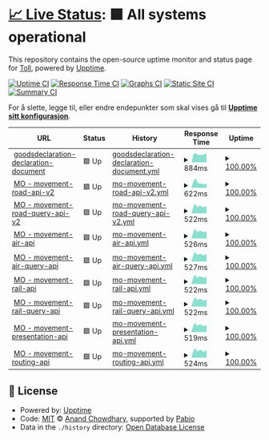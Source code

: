 # [📈 Live Status](https://toll.github.io/status-page): <!--live status--> **🟩 All systems operational**

This repository contains the open-source uptime monitor and status page for [Toll](https://www.toll.no), powered by [Upptime](https://github.com/upptime/upptime).

[![Uptime CI](https://github.com/toll/status-page/workflows/Uptime%20CI/badge.svg)](https://github.com/toll/status-page/actions?query=workflow%3A%22Uptime+CI%22)
[![Response Time CI](https://github.com/toll/status-page/workflows/Response%20Time%20CI/badge.svg)](https://github.com/toll/status-page/actions?query=workflow%3A%22Response+Time+CI%22)
[![Graphs CI](https://github.com/toll/status-page/workflows/Graphs%20CI/badge.svg)](https://github.com/toll/status-page/actions?query=workflow%3A%22Graphs+CI%22)
[![Static Site CI](https://github.com/toll/status-page/workflows/Static%20Site%20CI/badge.svg)](https://github.com/toll/status-page/actions?query=workflow%3A%22Static+Site+CI%22)
[![Summary CI](https://github.com/toll/status-page/workflows/Summary%20CI/badge.svg)](https://github.com/toll/status-page/actions?query=workflow%3A%22Summary+CI%22)

For å slette, legge til, eller endre endepunkter som skal vises gå til [**Upptime sitt konfigurasjon**](https://github.com/toll/status-page/blob/master/.upptimerc.yml).

<!--start: status pages-->
<!-- This summary is generated by Upptime (https://github.com/upptime/upptime) -->
<!-- Do not edit this manually, your changes will be overwritten -->
<!-- prettier-ignore -->
| URL | Status | History | Response Time | Uptime |
| --- | ------ | ------- | ------------- | ------ |
| <img alt="" src="https://icons.duckduckgo.com/ip3/api.toll.no.ico" height="13"> [goodsdeclaration-declaration-document](https://api.toll.no/api/goodsdeclaration/document/v2/swagger-ui/index.html#/document-controller/create) | 🟩 Up | [goodsdeclaration-declaration-document.yml](https://github.com/toll/status-page/commits/HEAD/history/goodsdeclaration-declaration-document.yml) | <details><summary><img alt="Response time graph" src="./graphs/goodsdeclaration-declaration-document/response-time-week.png" height="20"> 884ms</summary><br><a href="https://toll.github.io/status-page/history/goodsdeclaration-declaration-document"><img alt="Response time 884" src="https://img.shields.io/endpoint?url=https%3A%2F%2Fraw.githubusercontent.com%2Ftoll%2Fstatus-page%2FHEAD%2Fapi%2Fgoodsdeclaration-declaration-document%2Fresponse-time.json"></a><br><a href="https://toll.github.io/status-page/history/goodsdeclaration-declaration-document"><img alt="24-hour response time 1248" src="https://img.shields.io/endpoint?url=https%3A%2F%2Fraw.githubusercontent.com%2Ftoll%2Fstatus-page%2FHEAD%2Fapi%2Fgoodsdeclaration-declaration-document%2Fresponse-time-day.json"></a><br><a href="https://toll.github.io/status-page/history/goodsdeclaration-declaration-document"><img alt="7-day response time 884" src="https://img.shields.io/endpoint?url=https%3A%2F%2Fraw.githubusercontent.com%2Ftoll%2Fstatus-page%2FHEAD%2Fapi%2Fgoodsdeclaration-declaration-document%2Fresponse-time-week.json"></a><br><a href="https://toll.github.io/status-page/history/goodsdeclaration-declaration-document"><img alt="30-day response time 884" src="https://img.shields.io/endpoint?url=https%3A%2F%2Fraw.githubusercontent.com%2Ftoll%2Fstatus-page%2FHEAD%2Fapi%2Fgoodsdeclaration-declaration-document%2Fresponse-time-month.json"></a><br><a href="https://toll.github.io/status-page/history/goodsdeclaration-declaration-document"><img alt="1-year response time 884" src="https://img.shields.io/endpoint?url=https%3A%2F%2Fraw.githubusercontent.com%2Ftoll%2Fstatus-page%2FHEAD%2Fapi%2Fgoodsdeclaration-declaration-document%2Fresponse-time-year.json"></a></details> | <details><summary><a href="https://toll.github.io/status-page/history/goodsdeclaration-declaration-document">100.00%</a></summary><a href="https://toll.github.io/status-page/history/goodsdeclaration-declaration-document"><img alt="All-time uptime 100.00%" src="https://img.shields.io/endpoint?url=https%3A%2F%2Fraw.githubusercontent.com%2Ftoll%2Fstatus-page%2FHEAD%2Fapi%2Fgoodsdeclaration-declaration-document%2Fuptime.json"></a><br><a href="https://toll.github.io/status-page/history/goodsdeclaration-declaration-document"><img alt="24-hour uptime 100.00%" src="https://img.shields.io/endpoint?url=https%3A%2F%2Fraw.githubusercontent.com%2Ftoll%2Fstatus-page%2FHEAD%2Fapi%2Fgoodsdeclaration-declaration-document%2Fuptime-day.json"></a><br><a href="https://toll.github.io/status-page/history/goodsdeclaration-declaration-document"><img alt="7-day uptime 100.00%" src="https://img.shields.io/endpoint?url=https%3A%2F%2Fraw.githubusercontent.com%2Ftoll%2Fstatus-page%2FHEAD%2Fapi%2Fgoodsdeclaration-declaration-document%2Fuptime-week.json"></a><br><a href="https://toll.github.io/status-page/history/goodsdeclaration-declaration-document"><img alt="30-day uptime 100.00%" src="https://img.shields.io/endpoint?url=https%3A%2F%2Fraw.githubusercontent.com%2Ftoll%2Fstatus-page%2FHEAD%2Fapi%2Fgoodsdeclaration-declaration-document%2Fuptime-month.json"></a><br><a href="https://toll.github.io/status-page/history/goodsdeclaration-declaration-document"><img alt="1-year uptime 100.00%" src="https://img.shields.io/endpoint?url=https%3A%2F%2Fraw.githubusercontent.com%2Ftoll%2Fstatus-page%2FHEAD%2Fapi%2Fgoodsdeclaration-declaration-document%2Fuptime-year.json"></a></details>
| <img alt="" src="https://icons.duckduckgo.com/ip3/api.toll.no.ico" height="13"> [MO - movement-road-api-v2](https://api.toll.no/api/movement/road/v2/swagger-ui/index.html) | 🟩 Up | [mo-movement-road-api-v2.yml](https://github.com/toll/status-page/commits/HEAD/history/mo-movement-road-api-v2.yml) | <details><summary><img alt="Response time graph" src="./graphs/mo-movement-road-api-v2/response-time-week.png" height="20"> 622ms</summary><br><a href="https://toll.github.io/status-page/history/mo-movement-road-api-v2"><img alt="Response time 798" src="https://img.shields.io/endpoint?url=https%3A%2F%2Fraw.githubusercontent.com%2Ftoll%2Fstatus-page%2FHEAD%2Fapi%2Fmo-movement-road-api-v2%2Fresponse-time.json"></a><br><a href="https://toll.github.io/status-page/history/mo-movement-road-api-v2"><img alt="24-hour response time 718" src="https://img.shields.io/endpoint?url=https%3A%2F%2Fraw.githubusercontent.com%2Ftoll%2Fstatus-page%2FHEAD%2Fapi%2Fmo-movement-road-api-v2%2Fresponse-time-day.json"></a><br><a href="https://toll.github.io/status-page/history/mo-movement-road-api-v2"><img alt="7-day response time 622" src="https://img.shields.io/endpoint?url=https%3A%2F%2Fraw.githubusercontent.com%2Ftoll%2Fstatus-page%2FHEAD%2Fapi%2Fmo-movement-road-api-v2%2Fresponse-time-week.json"></a><br><a href="https://toll.github.io/status-page/history/mo-movement-road-api-v2"><img alt="30-day response time 798" src="https://img.shields.io/endpoint?url=https%3A%2F%2Fraw.githubusercontent.com%2Ftoll%2Fstatus-page%2FHEAD%2Fapi%2Fmo-movement-road-api-v2%2Fresponse-time-month.json"></a><br><a href="https://toll.github.io/status-page/history/mo-movement-road-api-v2"><img alt="1-year response time 798" src="https://img.shields.io/endpoint?url=https%3A%2F%2Fraw.githubusercontent.com%2Ftoll%2Fstatus-page%2FHEAD%2Fapi%2Fmo-movement-road-api-v2%2Fresponse-time-year.json"></a></details> | <details><summary><a href="https://toll.github.io/status-page/history/mo-movement-road-api-v2">100.00%</a></summary><a href="https://toll.github.io/status-page/history/mo-movement-road-api-v2"><img alt="All-time uptime 100.00%" src="https://img.shields.io/endpoint?url=https%3A%2F%2Fraw.githubusercontent.com%2Ftoll%2Fstatus-page%2FHEAD%2Fapi%2Fmo-movement-road-api-v2%2Fuptime.json"></a><br><a href="https://toll.github.io/status-page/history/mo-movement-road-api-v2"><img alt="24-hour uptime 100.00%" src="https://img.shields.io/endpoint?url=https%3A%2F%2Fraw.githubusercontent.com%2Ftoll%2Fstatus-page%2FHEAD%2Fapi%2Fmo-movement-road-api-v2%2Fuptime-day.json"></a><br><a href="https://toll.github.io/status-page/history/mo-movement-road-api-v2"><img alt="7-day uptime 100.00%" src="https://img.shields.io/endpoint?url=https%3A%2F%2Fraw.githubusercontent.com%2Ftoll%2Fstatus-page%2FHEAD%2Fapi%2Fmo-movement-road-api-v2%2Fuptime-week.json"></a><br><a href="https://toll.github.io/status-page/history/mo-movement-road-api-v2"><img alt="30-day uptime 100.00%" src="https://img.shields.io/endpoint?url=https%3A%2F%2Fraw.githubusercontent.com%2Ftoll%2Fstatus-page%2FHEAD%2Fapi%2Fmo-movement-road-api-v2%2Fuptime-month.json"></a><br><a href="https://toll.github.io/status-page/history/mo-movement-road-api-v2"><img alt="1-year uptime 100.00%" src="https://img.shields.io/endpoint?url=https%3A%2F%2Fraw.githubusercontent.com%2Ftoll%2Fstatus-page%2FHEAD%2Fapi%2Fmo-movement-road-api-v2%2Fuptime-year.json"></a></details>
| <img alt="" src="https://icons.duckduckgo.com/ip3/api.toll.no.ico" height="13"> [MO - movement-road-query-api-v2](https://api.toll.no/api/movement/road/status/v2/swagger-ui/index.html) | 🟩 Up | [mo-movement-road-query-api-v2.yml](https://github.com/toll/status-page/commits/HEAD/history/mo-movement-road-query-api-v2.yml) | <details><summary><img alt="Response time graph" src="./graphs/mo-movement-road-query-api-v2/response-time-week.png" height="20"> 522ms</summary><br><a href="https://toll.github.io/status-page/history/mo-movement-road-query-api-v2"><img alt="Response time 534" src="https://img.shields.io/endpoint?url=https%3A%2F%2Fraw.githubusercontent.com%2Ftoll%2Fstatus-page%2FHEAD%2Fapi%2Fmo-movement-road-query-api-v2%2Fresponse-time.json"></a><br><a href="https://toll.github.io/status-page/history/mo-movement-road-query-api-v2"><img alt="24-hour response time 718" src="https://img.shields.io/endpoint?url=https%3A%2F%2Fraw.githubusercontent.com%2Ftoll%2Fstatus-page%2FHEAD%2Fapi%2Fmo-movement-road-query-api-v2%2Fresponse-time-day.json"></a><br><a href="https://toll.github.io/status-page/history/mo-movement-road-query-api-v2"><img alt="7-day response time 522" src="https://img.shields.io/endpoint?url=https%3A%2F%2Fraw.githubusercontent.com%2Ftoll%2Fstatus-page%2FHEAD%2Fapi%2Fmo-movement-road-query-api-v2%2Fresponse-time-week.json"></a><br><a href="https://toll.github.io/status-page/history/mo-movement-road-query-api-v2"><img alt="30-day response time 534" src="https://img.shields.io/endpoint?url=https%3A%2F%2Fraw.githubusercontent.com%2Ftoll%2Fstatus-page%2FHEAD%2Fapi%2Fmo-movement-road-query-api-v2%2Fresponse-time-month.json"></a><br><a href="https://toll.github.io/status-page/history/mo-movement-road-query-api-v2"><img alt="1-year response time 534" src="https://img.shields.io/endpoint?url=https%3A%2F%2Fraw.githubusercontent.com%2Ftoll%2Fstatus-page%2FHEAD%2Fapi%2Fmo-movement-road-query-api-v2%2Fresponse-time-year.json"></a></details> | <details><summary><a href="https://toll.github.io/status-page/history/mo-movement-road-query-api-v2">100.00%</a></summary><a href="https://toll.github.io/status-page/history/mo-movement-road-query-api-v2"><img alt="All-time uptime 100.00%" src="https://img.shields.io/endpoint?url=https%3A%2F%2Fraw.githubusercontent.com%2Ftoll%2Fstatus-page%2FHEAD%2Fapi%2Fmo-movement-road-query-api-v2%2Fuptime.json"></a><br><a href="https://toll.github.io/status-page/history/mo-movement-road-query-api-v2"><img alt="24-hour uptime 100.00%" src="https://img.shields.io/endpoint?url=https%3A%2F%2Fraw.githubusercontent.com%2Ftoll%2Fstatus-page%2FHEAD%2Fapi%2Fmo-movement-road-query-api-v2%2Fuptime-day.json"></a><br><a href="https://toll.github.io/status-page/history/mo-movement-road-query-api-v2"><img alt="7-day uptime 100.00%" src="https://img.shields.io/endpoint?url=https%3A%2F%2Fraw.githubusercontent.com%2Ftoll%2Fstatus-page%2FHEAD%2Fapi%2Fmo-movement-road-query-api-v2%2Fuptime-week.json"></a><br><a href="https://toll.github.io/status-page/history/mo-movement-road-query-api-v2"><img alt="30-day uptime 100.00%" src="https://img.shields.io/endpoint?url=https%3A%2F%2Fraw.githubusercontent.com%2Ftoll%2Fstatus-page%2FHEAD%2Fapi%2Fmo-movement-road-query-api-v2%2Fuptime-month.json"></a><br><a href="https://toll.github.io/status-page/history/mo-movement-road-query-api-v2"><img alt="1-year uptime 100.00%" src="https://img.shields.io/endpoint?url=https%3A%2F%2Fraw.githubusercontent.com%2Ftoll%2Fstatus-page%2FHEAD%2Fapi%2Fmo-movement-road-query-api-v2%2Fuptime-year.json"></a></details>
| <img alt="" src="https://icons.duckduckgo.com/ip3/api.toll.no.ico" height="13"> [MO - movement-air-api](https://api.toll.no/api/movement/air/v1/swagger-ui/index.html) | 🟩 Up | [mo-movement-air-api.yml](https://github.com/toll/status-page/commits/HEAD/history/mo-movement-air-api.yml) | <details><summary><img alt="Response time graph" src="./graphs/mo-movement-air-api/response-time-week.png" height="20"> 526ms</summary><br><a href="https://toll.github.io/status-page/history/mo-movement-air-api"><img alt="Response time 536" src="https://img.shields.io/endpoint?url=https%3A%2F%2Fraw.githubusercontent.com%2Ftoll%2Fstatus-page%2FHEAD%2Fapi%2Fmo-movement-air-api%2Fresponse-time.json"></a><br><a href="https://toll.github.io/status-page/history/mo-movement-air-api"><img alt="24-hour response time 717" src="https://img.shields.io/endpoint?url=https%3A%2F%2Fraw.githubusercontent.com%2Ftoll%2Fstatus-page%2FHEAD%2Fapi%2Fmo-movement-air-api%2Fresponse-time-day.json"></a><br><a href="https://toll.github.io/status-page/history/mo-movement-air-api"><img alt="7-day response time 526" src="https://img.shields.io/endpoint?url=https%3A%2F%2Fraw.githubusercontent.com%2Ftoll%2Fstatus-page%2FHEAD%2Fapi%2Fmo-movement-air-api%2Fresponse-time-week.json"></a><br><a href="https://toll.github.io/status-page/history/mo-movement-air-api"><img alt="30-day response time 536" src="https://img.shields.io/endpoint?url=https%3A%2F%2Fraw.githubusercontent.com%2Ftoll%2Fstatus-page%2FHEAD%2Fapi%2Fmo-movement-air-api%2Fresponse-time-month.json"></a><br><a href="https://toll.github.io/status-page/history/mo-movement-air-api"><img alt="1-year response time 536" src="https://img.shields.io/endpoint?url=https%3A%2F%2Fraw.githubusercontent.com%2Ftoll%2Fstatus-page%2FHEAD%2Fapi%2Fmo-movement-air-api%2Fresponse-time-year.json"></a></details> | <details><summary><a href="https://toll.github.io/status-page/history/mo-movement-air-api">100.00%</a></summary><a href="https://toll.github.io/status-page/history/mo-movement-air-api"><img alt="All-time uptime 100.00%" src="https://img.shields.io/endpoint?url=https%3A%2F%2Fraw.githubusercontent.com%2Ftoll%2Fstatus-page%2FHEAD%2Fapi%2Fmo-movement-air-api%2Fuptime.json"></a><br><a href="https://toll.github.io/status-page/history/mo-movement-air-api"><img alt="24-hour uptime 100.00%" src="https://img.shields.io/endpoint?url=https%3A%2F%2Fraw.githubusercontent.com%2Ftoll%2Fstatus-page%2FHEAD%2Fapi%2Fmo-movement-air-api%2Fuptime-day.json"></a><br><a href="https://toll.github.io/status-page/history/mo-movement-air-api"><img alt="7-day uptime 100.00%" src="https://img.shields.io/endpoint?url=https%3A%2F%2Fraw.githubusercontent.com%2Ftoll%2Fstatus-page%2FHEAD%2Fapi%2Fmo-movement-air-api%2Fuptime-week.json"></a><br><a href="https://toll.github.io/status-page/history/mo-movement-air-api"><img alt="30-day uptime 100.00%" src="https://img.shields.io/endpoint?url=https%3A%2F%2Fraw.githubusercontent.com%2Ftoll%2Fstatus-page%2FHEAD%2Fapi%2Fmo-movement-air-api%2Fuptime-month.json"></a><br><a href="https://toll.github.io/status-page/history/mo-movement-air-api"><img alt="1-year uptime 100.00%" src="https://img.shields.io/endpoint?url=https%3A%2F%2Fraw.githubusercontent.com%2Ftoll%2Fstatus-page%2FHEAD%2Fapi%2Fmo-movement-air-api%2Fuptime-year.json"></a></details>
| <img alt="" src="https://icons.duckduckgo.com/ip3/api.toll.no.ico" height="13"> [MO - movement-air-query-api](https://api.toll.no/api/movement/air/status/v1/swagger-ui/index.html) | 🟩 Up | [mo-movement-air-query-api.yml](https://github.com/toll/status-page/commits/HEAD/history/mo-movement-air-query-api.yml) | <details><summary><img alt="Response time graph" src="./graphs/mo-movement-air-query-api/response-time-week.png" height="20"> 527ms</summary><br><a href="https://toll.github.io/status-page/history/mo-movement-air-query-api"><img alt="Response time 537" src="https://img.shields.io/endpoint?url=https%3A%2F%2Fraw.githubusercontent.com%2Ftoll%2Fstatus-page%2FHEAD%2Fapi%2Fmo-movement-air-query-api%2Fresponse-time.json"></a><br><a href="https://toll.github.io/status-page/history/mo-movement-air-query-api"><img alt="24-hour response time 718" src="https://img.shields.io/endpoint?url=https%3A%2F%2Fraw.githubusercontent.com%2Ftoll%2Fstatus-page%2FHEAD%2Fapi%2Fmo-movement-air-query-api%2Fresponse-time-day.json"></a><br><a href="https://toll.github.io/status-page/history/mo-movement-air-query-api"><img alt="7-day response time 527" src="https://img.shields.io/endpoint?url=https%3A%2F%2Fraw.githubusercontent.com%2Ftoll%2Fstatus-page%2FHEAD%2Fapi%2Fmo-movement-air-query-api%2Fresponse-time-week.json"></a><br><a href="https://toll.github.io/status-page/history/mo-movement-air-query-api"><img alt="30-day response time 537" src="https://img.shields.io/endpoint?url=https%3A%2F%2Fraw.githubusercontent.com%2Ftoll%2Fstatus-page%2FHEAD%2Fapi%2Fmo-movement-air-query-api%2Fresponse-time-month.json"></a><br><a href="https://toll.github.io/status-page/history/mo-movement-air-query-api"><img alt="1-year response time 537" src="https://img.shields.io/endpoint?url=https%3A%2F%2Fraw.githubusercontent.com%2Ftoll%2Fstatus-page%2FHEAD%2Fapi%2Fmo-movement-air-query-api%2Fresponse-time-year.json"></a></details> | <details><summary><a href="https://toll.github.io/status-page/history/mo-movement-air-query-api">100.00%</a></summary><a href="https://toll.github.io/status-page/history/mo-movement-air-query-api"><img alt="All-time uptime 100.00%" src="https://img.shields.io/endpoint?url=https%3A%2F%2Fraw.githubusercontent.com%2Ftoll%2Fstatus-page%2FHEAD%2Fapi%2Fmo-movement-air-query-api%2Fuptime.json"></a><br><a href="https://toll.github.io/status-page/history/mo-movement-air-query-api"><img alt="24-hour uptime 100.00%" src="https://img.shields.io/endpoint?url=https%3A%2F%2Fraw.githubusercontent.com%2Ftoll%2Fstatus-page%2FHEAD%2Fapi%2Fmo-movement-air-query-api%2Fuptime-day.json"></a><br><a href="https://toll.github.io/status-page/history/mo-movement-air-query-api"><img alt="7-day uptime 100.00%" src="https://img.shields.io/endpoint?url=https%3A%2F%2Fraw.githubusercontent.com%2Ftoll%2Fstatus-page%2FHEAD%2Fapi%2Fmo-movement-air-query-api%2Fuptime-week.json"></a><br><a href="https://toll.github.io/status-page/history/mo-movement-air-query-api"><img alt="30-day uptime 100.00%" src="https://img.shields.io/endpoint?url=https%3A%2F%2Fraw.githubusercontent.com%2Ftoll%2Fstatus-page%2FHEAD%2Fapi%2Fmo-movement-air-query-api%2Fuptime-month.json"></a><br><a href="https://toll.github.io/status-page/history/mo-movement-air-query-api"><img alt="1-year uptime 100.00%" src="https://img.shields.io/endpoint?url=https%3A%2F%2Fraw.githubusercontent.com%2Ftoll%2Fstatus-page%2FHEAD%2Fapi%2Fmo-movement-air-query-api%2Fuptime-year.json"></a></details>
| <img alt="" src="https://icons.duckduckgo.com/ip3/api.toll.no.ico" height="13"> [MO - movement-rail-api](https://api.toll.no/api/movement/rail/v1/swagger-ui/index.html) | 🟩 Up | [mo-movement-rail-api.yml](https://github.com/toll/status-page/commits/HEAD/history/mo-movement-rail-api.yml) | <details><summary><img alt="Response time graph" src="./graphs/mo-movement-rail-api/response-time-week.png" height="20"> 522ms</summary><br><a href="https://toll.github.io/status-page/history/mo-movement-rail-api"><img alt="Response time 534" src="https://img.shields.io/endpoint?url=https%3A%2F%2Fraw.githubusercontent.com%2Ftoll%2Fstatus-page%2FHEAD%2Fapi%2Fmo-movement-rail-api%2Fresponse-time.json"></a><br><a href="https://toll.github.io/status-page/history/mo-movement-rail-api"><img alt="24-hour response time 717" src="https://img.shields.io/endpoint?url=https%3A%2F%2Fraw.githubusercontent.com%2Ftoll%2Fstatus-page%2FHEAD%2Fapi%2Fmo-movement-rail-api%2Fresponse-time-day.json"></a><br><a href="https://toll.github.io/status-page/history/mo-movement-rail-api"><img alt="7-day response time 522" src="https://img.shields.io/endpoint?url=https%3A%2F%2Fraw.githubusercontent.com%2Ftoll%2Fstatus-page%2FHEAD%2Fapi%2Fmo-movement-rail-api%2Fresponse-time-week.json"></a><br><a href="https://toll.github.io/status-page/history/mo-movement-rail-api"><img alt="30-day response time 534" src="https://img.shields.io/endpoint?url=https%3A%2F%2Fraw.githubusercontent.com%2Ftoll%2Fstatus-page%2FHEAD%2Fapi%2Fmo-movement-rail-api%2Fresponse-time-month.json"></a><br><a href="https://toll.github.io/status-page/history/mo-movement-rail-api"><img alt="1-year response time 534" src="https://img.shields.io/endpoint?url=https%3A%2F%2Fraw.githubusercontent.com%2Ftoll%2Fstatus-page%2FHEAD%2Fapi%2Fmo-movement-rail-api%2Fresponse-time-year.json"></a></details> | <details><summary><a href="https://toll.github.io/status-page/history/mo-movement-rail-api">100.00%</a></summary><a href="https://toll.github.io/status-page/history/mo-movement-rail-api"><img alt="All-time uptime 100.00%" src="https://img.shields.io/endpoint?url=https%3A%2F%2Fraw.githubusercontent.com%2Ftoll%2Fstatus-page%2FHEAD%2Fapi%2Fmo-movement-rail-api%2Fuptime.json"></a><br><a href="https://toll.github.io/status-page/history/mo-movement-rail-api"><img alt="24-hour uptime 100.00%" src="https://img.shields.io/endpoint?url=https%3A%2F%2Fraw.githubusercontent.com%2Ftoll%2Fstatus-page%2FHEAD%2Fapi%2Fmo-movement-rail-api%2Fuptime-day.json"></a><br><a href="https://toll.github.io/status-page/history/mo-movement-rail-api"><img alt="7-day uptime 100.00%" src="https://img.shields.io/endpoint?url=https%3A%2F%2Fraw.githubusercontent.com%2Ftoll%2Fstatus-page%2FHEAD%2Fapi%2Fmo-movement-rail-api%2Fuptime-week.json"></a><br><a href="https://toll.github.io/status-page/history/mo-movement-rail-api"><img alt="30-day uptime 100.00%" src="https://img.shields.io/endpoint?url=https%3A%2F%2Fraw.githubusercontent.com%2Ftoll%2Fstatus-page%2FHEAD%2Fapi%2Fmo-movement-rail-api%2Fuptime-month.json"></a><br><a href="https://toll.github.io/status-page/history/mo-movement-rail-api"><img alt="1-year uptime 100.00%" src="https://img.shields.io/endpoint?url=https%3A%2F%2Fraw.githubusercontent.com%2Ftoll%2Fstatus-page%2FHEAD%2Fapi%2Fmo-movement-rail-api%2Fuptime-year.json"></a></details>
| <img alt="" src="https://icons.duckduckgo.com/ip3/api.toll.no.ico" height="13"> [MO - movement-rail-query-api](https://api.toll.no/api/movement/rail/status/v1/swagger-ui/index.html) | 🟩 Up | [mo-movement-rail-query-api.yml](https://github.com/toll/status-page/commits/HEAD/history/mo-movement-rail-query-api.yml) | <details><summary><img alt="Response time graph" src="./graphs/mo-movement-rail-query-api/response-time-week.png" height="20"> 522ms</summary><br><a href="https://toll.github.io/status-page/history/mo-movement-rail-query-api"><img alt="Response time 534" src="https://img.shields.io/endpoint?url=https%3A%2F%2Fraw.githubusercontent.com%2Ftoll%2Fstatus-page%2FHEAD%2Fapi%2Fmo-movement-rail-query-api%2Fresponse-time.json"></a><br><a href="https://toll.github.io/status-page/history/mo-movement-rail-query-api"><img alt="24-hour response time 713" src="https://img.shields.io/endpoint?url=https%3A%2F%2Fraw.githubusercontent.com%2Ftoll%2Fstatus-page%2FHEAD%2Fapi%2Fmo-movement-rail-query-api%2Fresponse-time-day.json"></a><br><a href="https://toll.github.io/status-page/history/mo-movement-rail-query-api"><img alt="7-day response time 522" src="https://img.shields.io/endpoint?url=https%3A%2F%2Fraw.githubusercontent.com%2Ftoll%2Fstatus-page%2FHEAD%2Fapi%2Fmo-movement-rail-query-api%2Fresponse-time-week.json"></a><br><a href="https://toll.github.io/status-page/history/mo-movement-rail-query-api"><img alt="30-day response time 534" src="https://img.shields.io/endpoint?url=https%3A%2F%2Fraw.githubusercontent.com%2Ftoll%2Fstatus-page%2FHEAD%2Fapi%2Fmo-movement-rail-query-api%2Fresponse-time-month.json"></a><br><a href="https://toll.github.io/status-page/history/mo-movement-rail-query-api"><img alt="1-year response time 534" src="https://img.shields.io/endpoint?url=https%3A%2F%2Fraw.githubusercontent.com%2Ftoll%2Fstatus-page%2FHEAD%2Fapi%2Fmo-movement-rail-query-api%2Fresponse-time-year.json"></a></details> | <details><summary><a href="https://toll.github.io/status-page/history/mo-movement-rail-query-api">100.00%</a></summary><a href="https://toll.github.io/status-page/history/mo-movement-rail-query-api"><img alt="All-time uptime 100.00%" src="https://img.shields.io/endpoint?url=https%3A%2F%2Fraw.githubusercontent.com%2Ftoll%2Fstatus-page%2FHEAD%2Fapi%2Fmo-movement-rail-query-api%2Fuptime.json"></a><br><a href="https://toll.github.io/status-page/history/mo-movement-rail-query-api"><img alt="24-hour uptime 100.00%" src="https://img.shields.io/endpoint?url=https%3A%2F%2Fraw.githubusercontent.com%2Ftoll%2Fstatus-page%2FHEAD%2Fapi%2Fmo-movement-rail-query-api%2Fuptime-day.json"></a><br><a href="https://toll.github.io/status-page/history/mo-movement-rail-query-api"><img alt="7-day uptime 100.00%" src="https://img.shields.io/endpoint?url=https%3A%2F%2Fraw.githubusercontent.com%2Ftoll%2Fstatus-page%2FHEAD%2Fapi%2Fmo-movement-rail-query-api%2Fuptime-week.json"></a><br><a href="https://toll.github.io/status-page/history/mo-movement-rail-query-api"><img alt="30-day uptime 100.00%" src="https://img.shields.io/endpoint?url=https%3A%2F%2Fraw.githubusercontent.com%2Ftoll%2Fstatus-page%2FHEAD%2Fapi%2Fmo-movement-rail-query-api%2Fuptime-month.json"></a><br><a href="https://toll.github.io/status-page/history/mo-movement-rail-query-api"><img alt="1-year uptime 100.00%" src="https://img.shields.io/endpoint?url=https%3A%2F%2Fraw.githubusercontent.com%2Ftoll%2Fstatus-page%2FHEAD%2Fapi%2Fmo-movement-rail-query-api%2Fuptime-year.json"></a></details>
| <img alt="" src="https://icons.duckduckgo.com/ip3/api.toll.no.ico" height="13"> [MO - movement-presentation-api](https://api.toll.no/api/movement/presentation/v1/swagger-ui/index.html) | 🟩 Up | [mo-movement-presentation-api.yml](https://github.com/toll/status-page/commits/HEAD/history/mo-movement-presentation-api.yml) | <details><summary><img alt="Response time graph" src="./graphs/mo-movement-presentation-api/response-time-week.png" height="20"> 519ms</summary><br><a href="https://toll.github.io/status-page/history/mo-movement-presentation-api"><img alt="Response time 536" src="https://img.shields.io/endpoint?url=https%3A%2F%2Fraw.githubusercontent.com%2Ftoll%2Fstatus-page%2FHEAD%2Fapi%2Fmo-movement-presentation-api%2Fresponse-time.json"></a><br><a href="https://toll.github.io/status-page/history/mo-movement-presentation-api"><img alt="24-hour response time 721" src="https://img.shields.io/endpoint?url=https%3A%2F%2Fraw.githubusercontent.com%2Ftoll%2Fstatus-page%2FHEAD%2Fapi%2Fmo-movement-presentation-api%2Fresponse-time-day.json"></a><br><a href="https://toll.github.io/status-page/history/mo-movement-presentation-api"><img alt="7-day response time 519" src="https://img.shields.io/endpoint?url=https%3A%2F%2Fraw.githubusercontent.com%2Ftoll%2Fstatus-page%2FHEAD%2Fapi%2Fmo-movement-presentation-api%2Fresponse-time-week.json"></a><br><a href="https://toll.github.io/status-page/history/mo-movement-presentation-api"><img alt="30-day response time 536" src="https://img.shields.io/endpoint?url=https%3A%2F%2Fraw.githubusercontent.com%2Ftoll%2Fstatus-page%2FHEAD%2Fapi%2Fmo-movement-presentation-api%2Fresponse-time-month.json"></a><br><a href="https://toll.github.io/status-page/history/mo-movement-presentation-api"><img alt="1-year response time 536" src="https://img.shields.io/endpoint?url=https%3A%2F%2Fraw.githubusercontent.com%2Ftoll%2Fstatus-page%2FHEAD%2Fapi%2Fmo-movement-presentation-api%2Fresponse-time-year.json"></a></details> | <details><summary><a href="https://toll.github.io/status-page/history/mo-movement-presentation-api">100.00%</a></summary><a href="https://toll.github.io/status-page/history/mo-movement-presentation-api"><img alt="All-time uptime 100.00%" src="https://img.shields.io/endpoint?url=https%3A%2F%2Fraw.githubusercontent.com%2Ftoll%2Fstatus-page%2FHEAD%2Fapi%2Fmo-movement-presentation-api%2Fuptime.json"></a><br><a href="https://toll.github.io/status-page/history/mo-movement-presentation-api"><img alt="24-hour uptime 100.00%" src="https://img.shields.io/endpoint?url=https%3A%2F%2Fraw.githubusercontent.com%2Ftoll%2Fstatus-page%2FHEAD%2Fapi%2Fmo-movement-presentation-api%2Fuptime-day.json"></a><br><a href="https://toll.github.io/status-page/history/mo-movement-presentation-api"><img alt="7-day uptime 100.00%" src="https://img.shields.io/endpoint?url=https%3A%2F%2Fraw.githubusercontent.com%2Ftoll%2Fstatus-page%2FHEAD%2Fapi%2Fmo-movement-presentation-api%2Fuptime-week.json"></a><br><a href="https://toll.github.io/status-page/history/mo-movement-presentation-api"><img alt="30-day uptime 100.00%" src="https://img.shields.io/endpoint?url=https%3A%2F%2Fraw.githubusercontent.com%2Ftoll%2Fstatus-page%2FHEAD%2Fapi%2Fmo-movement-presentation-api%2Fuptime-month.json"></a><br><a href="https://toll.github.io/status-page/history/mo-movement-presentation-api"><img alt="1-year uptime 100.00%" src="https://img.shields.io/endpoint?url=https%3A%2F%2Fraw.githubusercontent.com%2Ftoll%2Fstatus-page%2FHEAD%2Fapi%2Fmo-movement-presentation-api%2Fuptime-year.json"></a></details>
| <img alt="" src="https://icons.duckduckgo.com/ip3/api.toll.no.ico" height="13"> [MO - movement-routing-api](https://api.toll.no/api/movement/routing/v1/swagger-ui/index.html) | 🟩 Up | [mo-movement-routing-api.yml](https://github.com/toll/status-page/commits/HEAD/history/mo-movement-routing-api.yml) | <details><summary><img alt="Response time graph" src="./graphs/mo-movement-routing-api/response-time-week.png" height="20"> 524ms</summary><br><a href="https://toll.github.io/status-page/history/mo-movement-routing-api"><img alt="Response time 538" src="https://img.shields.io/endpoint?url=https%3A%2F%2Fraw.githubusercontent.com%2Ftoll%2Fstatus-page%2FHEAD%2Fapi%2Fmo-movement-routing-api%2Fresponse-time.json"></a><br><a href="https://toll.github.io/status-page/history/mo-movement-routing-api"><img alt="24-hour response time 711" src="https://img.shields.io/endpoint?url=https%3A%2F%2Fraw.githubusercontent.com%2Ftoll%2Fstatus-page%2FHEAD%2Fapi%2Fmo-movement-routing-api%2Fresponse-time-day.json"></a><br><a href="https://toll.github.io/status-page/history/mo-movement-routing-api"><img alt="7-day response time 524" src="https://img.shields.io/endpoint?url=https%3A%2F%2Fraw.githubusercontent.com%2Ftoll%2Fstatus-page%2FHEAD%2Fapi%2Fmo-movement-routing-api%2Fresponse-time-week.json"></a><br><a href="https://toll.github.io/status-page/history/mo-movement-routing-api"><img alt="30-day response time 538" src="https://img.shields.io/endpoint?url=https%3A%2F%2Fraw.githubusercontent.com%2Ftoll%2Fstatus-page%2FHEAD%2Fapi%2Fmo-movement-routing-api%2Fresponse-time-month.json"></a><br><a href="https://toll.github.io/status-page/history/mo-movement-routing-api"><img alt="1-year response time 538" src="https://img.shields.io/endpoint?url=https%3A%2F%2Fraw.githubusercontent.com%2Ftoll%2Fstatus-page%2FHEAD%2Fapi%2Fmo-movement-routing-api%2Fresponse-time-year.json"></a></details> | <details><summary><a href="https://toll.github.io/status-page/history/mo-movement-routing-api">100.00%</a></summary><a href="https://toll.github.io/status-page/history/mo-movement-routing-api"><img alt="All-time uptime 100.00%" src="https://img.shields.io/endpoint?url=https%3A%2F%2Fraw.githubusercontent.com%2Ftoll%2Fstatus-page%2FHEAD%2Fapi%2Fmo-movement-routing-api%2Fuptime.json"></a><br><a href="https://toll.github.io/status-page/history/mo-movement-routing-api"><img alt="24-hour uptime 100.00%" src="https://img.shields.io/endpoint?url=https%3A%2F%2Fraw.githubusercontent.com%2Ftoll%2Fstatus-page%2FHEAD%2Fapi%2Fmo-movement-routing-api%2Fuptime-day.json"></a><br><a href="https://toll.github.io/status-page/history/mo-movement-routing-api"><img alt="7-day uptime 100.00%" src="https://img.shields.io/endpoint?url=https%3A%2F%2Fraw.githubusercontent.com%2Ftoll%2Fstatus-page%2FHEAD%2Fapi%2Fmo-movement-routing-api%2Fuptime-week.json"></a><br><a href="https://toll.github.io/status-page/history/mo-movement-routing-api"><img alt="30-day uptime 100.00%" src="https://img.shields.io/endpoint?url=https%3A%2F%2Fraw.githubusercontent.com%2Ftoll%2Fstatus-page%2FHEAD%2Fapi%2Fmo-movement-routing-api%2Fuptime-month.json"></a><br><a href="https://toll.github.io/status-page/history/mo-movement-routing-api"><img alt="1-year uptime 100.00%" src="https://img.shields.io/endpoint?url=https%3A%2F%2Fraw.githubusercontent.com%2Ftoll%2Fstatus-page%2FHEAD%2Fapi%2Fmo-movement-routing-api%2Fuptime-year.json"></a></details>

<!--end: status pages-->

## 📄 License

- Powered by: [Upptime](https://github.com/upptime/upptime)
- Code: [MIT](./LICENSE) © [Anand Chowdhary](https://anandchowdhary.com), supported by [Pabio](https://pabio.com)
- Data in the `./history` directory: [Open Database License](https://opendatacommons.org/licenses/odbl/1-0/)
